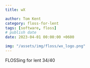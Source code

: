 ```yaml
---
title: wX

author: Tom Kent
category: floss-for-lent
tags: [software, floss]
# publish date
date: 2023-04-01 00:00:00 +0600

img: "/assets/img/floss/wx_logo.png"
---
```



FLOSSing for lent 34/40